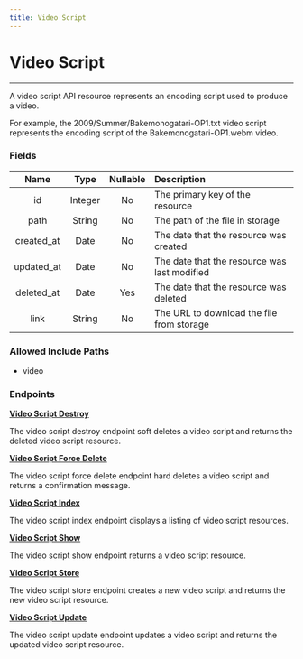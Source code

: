 ```yaml
---
title: Video Script
---
```


# Video Script

---

A video script API resource represents an encoding script used to produce a video. 

For example, the 2009/Summer/Bakemonogatari-OP1.txt video script represents the encoding script of the Bakemonogatari-OP1.webm video.

### Fields

|    Name    |  Type   | Nullable |  Description                                 |
| :--------: | :-----: | :------: | :--------------------------------------------|
| id         | Integer | No       | The primary key of the resource              |
| path       | String  | No       | The path of the file in storage              |
| created_at | Date    | No       | The date that the resource was created       |
| updated_at | Date    | No       | The date that the resource was last modified |
| deleted_at | Date    | Yes      | The date that the resource was deleted       |
| link       | String  | No       | The URL to download the file from storage    |

### Allowed Include Paths

* video

### Endpoints

**[Video Script Destroy](/wiki/videoscript/destroy/)**

The video script destroy endpoint soft deletes a video script and returns the deleted video script resource.

**[Video Script Force Delete](/wiki/videoscript/forceDelete/)**

The video script force delete endpoint hard deletes a video script and returns a confirmation message.

**[Video Script Index](/wiki/videoscript/index/)**

The video script index endpoint displays a listing of video script resources.

**[Video Script Show](/wiki/videoscript/show/)**

The video script show endpoint returns a video script resource.

**[Video Script Store](/wiki/videoscript/store/)**

The video script store endpoint creates a new video script and returns the new video script resource.

**[Video Script Update](/wiki/videoscript/update/)**

The video script update endpoint updates a video script and returns the updated video script resource.